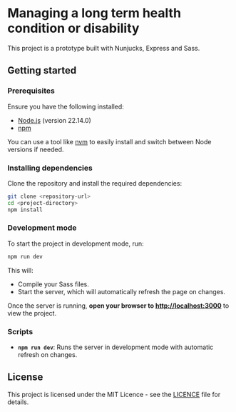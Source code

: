 
# Managing a long term health condition or disability

This project is a prototype built with Nunjucks, Express and Sass.

## Getting started

### Prerequisites

Ensure you have the following installed:
- [Node.js](https://nodejs.org/en/) (version 22.14.0)
- [npm](https://www.npmjs.com/)

You can use a tool like [nvm](https://github.com/nvm-sh/nvm) to easily install and switch between Node versions if needed.


### Installing dependencies

Clone the repository and install the required dependencies:

```bash
git clone <repository-url>
cd <project-directory>
npm install
```

### Development mode

To start the project in development mode, run:

```bash
npm run dev
```

This will:
- Compile your Sass files.
- Start the server, which will automatically refresh the page on changes.

Once the server is running, **open your browser to [http://localhost:3000](http://localhost:3000)** to view the project.

### Scripts

- **`npm run dev`**: Runs the server in development mode with automatic refresh on changes.

## License

This project is licensed under the MIT Licence - see the [LICENCE](LICENCE) file for details.
